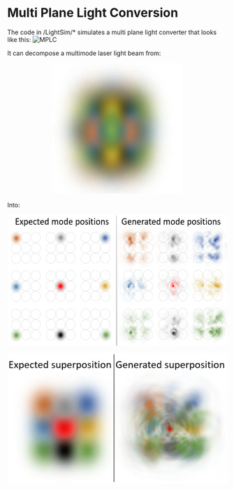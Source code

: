 # Multi Plane Light Conversion
The code in /LightSim/* simulates a multi plane light converter that looks like this:
![MPLC](https://user-images.githubusercontent.com/66416355/166747537-7dcac871-2c05-43bc-86c5-771abb44ec80.png)

It can decompose a multimode laser light beam from:
<p align="center">
<img 
width="300"
height="300"
src="https://raw.githubusercontent.com/leh115/LightSimulation/main/Images/HG%20superposition.png"
>  
</p>




Into:
<p align="center">
<img 
width="550"
height="300"
src="https://raw.githubusercontent.com/leh115/LightSimulation/main/Images/main%20result.png"
>  
</p>
<p align="center">
<img 
width="550"
height="300"
src="https://raw.githubusercontent.com/leh115/LightSimulation/main/Images/Superposition.png"
>  
</p>

